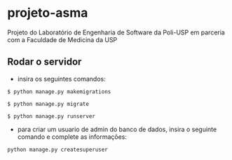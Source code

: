 # projeto-asma
Projeto do Laboratório de Engenharia de Software da Poli-USP em parceria com a Faculdade de Medicina da USP

## Rodar o servidor
- insira os seguintes comandos:

```
$ python manage.py makemigrations
```
```
$ python manage.py migrate
```
```
$ python manage.py runserver
```

- para criar um usuario de admin do banco de dados, insira o seguinte comando e complete as informações:

```
python manage.py createsuperuser
```
